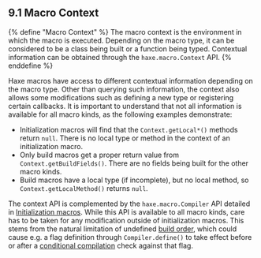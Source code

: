 ## 9.1 Macro Context

{% define "Macro Context" %}
The macro context is the environment in which the macro is executed. Depending on the macro type, it can be considered to be a class being built or a function being typed. Contextual information can be obtained through the `haxe.macro.Context` API.
{% enddefine %}

Haxe macros have access to different contextual information depending on the macro type. Other than querying such information, the context also allows some modifications such as defining a new type or registering certain callbacks. It is important to understand that not all information is available for all macro kinds, as the following examples demonstrate:

* Initialization macros will find that the `Context.getLocal*()` methods return `null`. There is no local type or method in the context of an initialization macro.
* Only build macros get a proper return value from `Context.getBuildFields()`. There are no fields being built for the other macro kinds.
* Build macros have a local type (if incomplete), but no local method, so `Context.getLocalMethod()` returns `null`.

The context API is complemented by the `haxe.macro.Compiler` API detailed in [Initialization macros](macro-initialization.md). While this API is available to all macro kinds, care has to be taken for any modification outside of initialization macros. This stems from the natural limitation of undefined [build order](macro-limitations-build-order.md), which could cause e.g. a flag definition through `Compiler.define()` to take effect before or after a [conditional compilation](lf-condition-compilation.md) check against that flag.
